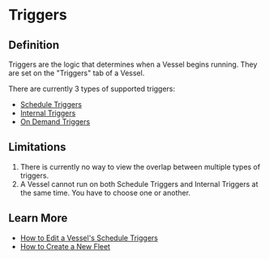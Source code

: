# Triggers

## Definition

Triggers are the logic that determines when a Vessel begins running. They are set on the "Triggers" tab of a Vessel.  
  
There are currently 3 types of supported triggers:

* [Schedule Triggers](schedule-triggers.md)
* [Internal Triggers](internal-triggers.md)
* [On Demand Triggers](on-demand-triggers.md)

## Limitations

1. There is currently no way to view the overlap between multiple types of triggers.
2. A Vessel cannot run on both Schedule Triggers and Internal Triggers at the same time. You have to choose one or another.

## Learn More

* [How to Edit a Vessel's Schedule Triggers](../../../how-tos/vessels/how-to-edit-a-vessels-schedule-triggers.md)
* [How to Create a New Fleet](../../../how-tos/fleets/how-to-create-a-new-fleet.md)

